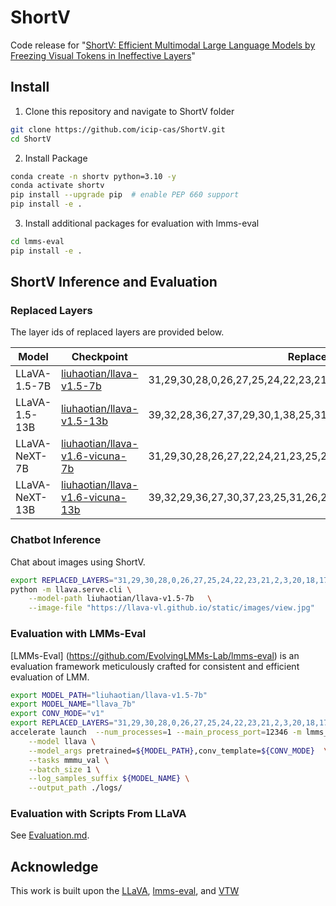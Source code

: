 # ShortV
Code release for "[ShortV: Efficient Multimodal Large Language Models by Freezing Visual Tokens in Ineffective Layers](https://arxiv.org/abs/2504.00502)"

## Install

1. Clone this repository and navigate to ShortV folder
```bash
git clone https://github.com/icip-cas/ShortV.git
cd ShortV
```

2. Install Package
```bash
conda create -n shortv python=3.10 -y
conda activate shortv
pip install --upgrade pip  # enable PEP 660 support
pip install -e .
```

3. Install additional packages for evaluation with lmms-eval
```bash
cd lmms-eval
pip install -e .
```

## ShortV Inference and Evaluation

### Replaced Layers

The layer ids of replaced layers are provided below.

| Model | Checkpoint | Replaced Layers |
| --- | --- | --- |
| LLaVA-1.5-7B | [liuhaotian/llava-v1.5-7b](https://huggingface.co/liuhaotian/llava-v1.5-7b) | 31,29,30,28,0,26,27,25,24,22,23,21,2,3,20,18,17,12,19 |
| LLaVA-1.5-13B | [liuhaotian/llava-v1.5-13b](https://huggingface.co/liuhaotian/llava-v1.5-13b) | 39,32,28,36,27,37,29,30,1,38,25,31,2,26,23,34,0,33,35,22,24,21,20,17 |
| LLaVA-NeXT-7B | [liuhaotian/llava-v1.6-vicuna-7b](https://huggingface.co/liuhaotian/llava-v1.6-vicuna-7b) | 31,29,30,28,26,27,22,24,21,23,25,20,19,17,18,15,12,0,2 |
| LLaVA-NeXT-13B | [liuhaotian/llava-v1.6-vicuna-13b](https://huggingface.co/liuhaotian/llava-v1.6-vicuna-13b) | 39,32,29,36,27,30,37,23,25,31,26,2,28,22,33,35,34,24,38,21,20,18,1,17 |


### Chatbot Inference

Chat about images using ShortV. 

```bash
export REPLACED_LAYERS="31,29,30,28,0,26,27,25,24,22,23,21,2,3,20,18,17,12,19"
python -m llava.serve.cli \
    --model-path liuhaotian/llava-v1.5-7b   \
    --image-file "https://llava-vl.github.io/static/images/view.jpg"
```

### Evaluation with LMMs-Eval

[LMMs-Eval] (https://github.com/EvolvingLMMs-Lab/lmms-eval) is an evaluation framework meticulously crafted for consistent and efficient evaluation of LMM.

```bash
export MODEL_PATH="liuhaotian/llava-v1.5-7b"
export MODEL_NAME="llava_7b"
export CONV_MODE="v1"
export REPLACED_LAYERS="31,29,30,28,0,26,27,25,24,22,23,21,2,3,20,18,17,12,19"
accelerate launch  --num_processes=1 --main_process_port=12346 -m lmms_eval \
    --model llava \
    --model_args pretrained=${MODEL_PATH},conv_template=${CONV_MODE}  \
    --tasks mmmu_val \
    --batch_size 1 \
    --log_samples_suffix ${MODEL_NAME} \
    --output_path ./logs/ 
```

### Evaluation with Scripts From LLaVA

See [Evaluation.md](https://github.com/icip-cas/ShortV/blob/main/docs/Evaluation.md).

## Acknowledge
This work is built upon the [LLaVA](https://github.com/haotian-liu/LLaVA), [lmms-eval](https://github.com/EvolvingLMMs-Lab/lmms-eval), and [VTW](https://github.com/lzhxmu/VTW)